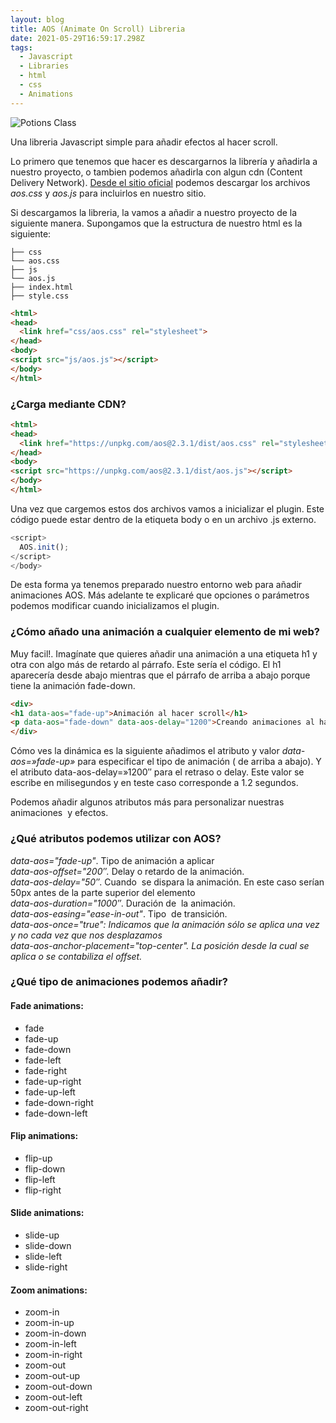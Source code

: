 ```yaml
---
layout: blog
title: AOS (Animate On Scroll) Libreria
date: 2021-05-29T16:59:17.298Z
tags:
  - Javascript
  - Libraries
  - html
  - css
  - Animations
---
```

![Potions Class](/img/aos.jpg)

Una libreria Javascript simple para añadir efectos al hacer scroll.

Lo primero que tenemos que hacer es descargarnos la librería y añadirla a nuestro proyecto, o tambien podemos añadirla con algun cdn (Content Delivery Network). [Desde el sitio oficial](https://michalsnik.github.io/aos/) podemos descargar los archivos *aos.css* y *aos.js* para incluirlos en nuestro sitio.

Si descargamos la libreria, la vamos a añadir a nuestro proyecto de la siguiente manera. Supongamos que la estructura de nuestro html es la siguiente:

```
├── css
└── aos.css
├── js
└── aos.js
├── index.html
├── style.css
```

```html
<html>
<head>
  <link href="css/aos.css" rel="stylesheet">  
</head>
<body>
<script src="js/aos.js"></script>
</body>
</html>
```

### ¿Carga mediante CDN?



```html
<html>
<head>
  <link href="https://unpkg.com/aos@2.3.1/dist/aos.css" rel="stylesheet">  
</head>
<body>
<script src="https://unpkg.com/aos@2.3.1/dist/aos.js"></script>
</body>
</html>
```

Una vez que cargemos estos dos archivos vamos a inicializar el plugin. Este código puede estar dentro de la etiqueta body o en un archivo .js externo.

```javascript
<script>
  AOS.init();
</script>
</body>
```

De esta forma ya tenemos preparado nuestro entorno web para añadir animaciones AOS. Más adelante te explicaré que opciones o parámetros podemos modificar cuando inicializamos el plugin.

### ¿Cómo añado una animación a cualquier elemento de mi web?

Muy facil!. Imagínate que quieres añadir una animación a una etiqueta h1 y otra con algo más de retardo al párrafo. Este sería el código. El h1 aparecería desde abajo mientras que el párrafo de arriba a abajo porque tiene la animación fade-down.

```html
<div>
<h1 data-aos="fade-up">Animación al hacer scroll</h1>
<p data-aos="fade-down" data-aos-delay="1200">Creando animaciones al hacer scroll...<p>
</div>
```

Cómo ves la dinámica es la siguiente añadimos el atributo y valor *data-aos=»fade-up»* para especificar el tipo de animación ( de arriba a abajo). Y el atributo data-aos-delay=»1200″ para el retraso o delay. Este valor se escribe en milisegundos y en teste caso corresponde a 1.2 segundos.

Podemos añadir algunos atributos más para personalizar nuestras animaciones  y efectos.

### ¿Qué atributos podemos utilizar con AOS?

*data-aos="fade-up"*. Tipo de animación a aplicar\
*data-aos-offset="200″.* Delay o retardo de la animación.\
*data-aos-delay="50″*. Cuando  se dispara la animación. En este caso serían 50px antes de la parte superior del elemento\
*data-aos-duration="1000″*. Duración de  la animación.\
*data-aos-easing="ease-in-out"*. Tipo  de transición.\
*data-aos-once="true": Indicamos que la animación sólo se aplica una vez y no cada vez que nos desplazamos*\
*data-aos-anchor-placement="top-center". La posición desde la cual se aplica o se contabiliza el offset.*

### ¿Qué tipo de animaciones podemos añadir?

#### Fade animations:

* fade
* fade-up
* fade-down
* fade-left
* fade-right
* fade-up-right
* fade-up-left
* fade-down-right
* fade-down-left

<!--StartFragment-->

#### Flip animations:

* flip-up
* flip-down
* flip-left
* flip-right

#### Slide animations:

* slide-up
* slide-down
* slide-left
* slide-right

#### Zoom animations:

* zoom-in
* zoom-in-up
* zoom-in-down
* zoom-in-left
* zoom-in-right
* zoom-out
* zoom-out-up
* zoom-out-down
* zoom-out-left
* zoom-out-right

